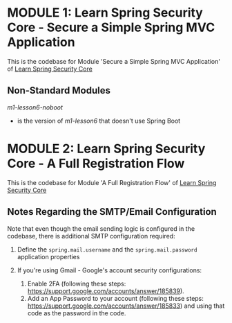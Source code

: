 # MODULE 1: Learn Spring Security Core - Secure a ﻿﻿Simple﻿﻿ Spring MVC Application
This is the codebase for Module 'Secure a Simple Spring MVC Application' of [Learn Spring Security Core](https://bit.ly/github-lssc)

## Non-Standard Modules

_m1-lesson6-noboot_ 
- is the version of _m1-lesson6_ that  doesn't use Spring Boot


# MODULE 2: Learn Spring Security Core - A Full Registration Flow
This is the codebase for Module 'A Full Registration Flow' of [Learn Spring Security Core](https://bit.ly/github-lssc)

## Notes Regarding the SMTP/Email Configuration
Note that even though the email sending logic is configured in the codebase, there is additional SMTP configuration required:

1. Define the `spring.mail.username` and the `spring.mail.password` application properties

2. If you're using Gmail - Google's account security configurations:
    1. Enable 2FA (following these steps: https://support.google.com/accounts/answer/185839).
    2. Add an App Password to your account (following these steps: https://support.google.com/accounts/answer/185833) and using that code as the password in the code.
